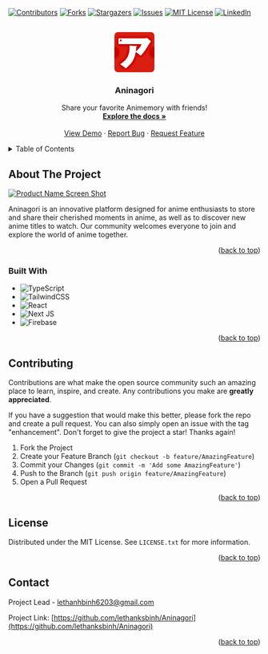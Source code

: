 <!-- Improved compatibility of back to top link: See: https://github.com/othneildrew/Best-README-Template/pull/73 -->

<a name="readme-top"></a>

<!--
*** Thanks for checking out the Best-README-Template. If you have a suggestion
*** that would make this better, please fork the repo and create a pull request
*** or simply open an issue with the tag "enhancement".
*** Don't forget to give the project a star!
*** Thanks again! Now go create something AMAZING! :D
-->

<!-- PROJECT SHIELDS -->
<!--
*** I'm using markdown "reference style" links for readability.
*** Reference links are enclosed in brackets [ ] instead of parentheses ( ).
*** See the bottom of this document for the declaration of the reference variables
*** for contributors-url, forks-url, etc. This is an optional, concise syntax you may use.
*** https://www.markdownguide.org/basic-syntax/#reference-style-links
-->

[![Contributors][contributors-shield]][contributors-url]
[![Forks][forks-shield]][forks-url]
[![Stargazers][stars-shield]][stars-url]
[![Issues][issues-shield]][issues-url]
[![MIT License][license-shield]][license-url]
[![LinkedIn][linkedin-shield]][linkedin-url]

<!-- PROJECT LOGO -->
<br />
<div align="center">
  <a href="https://github.com/lethanksbinh/Aninagori">
    <img src="public/favicon.ico" alt="Logo" width="80" height="80">
  </a>

<h3 align="center">Aninagori</h3>

  <p align="center">
    Share your favorite Animemory with friends!
    <br />
    <a href="https://github.com/lethanksbinh/Aninagori"><strong>Explore the docs »</strong></a>
    <br />
    <br />
    <a href="https://github.com/lethanksbinh/Aninagori">View Demo</a>
    ·
    <a href="https://github.com/lethanksbinh/Aninagori/issues">Report Bug</a>
    ·
    <a href="https://github.com/lethanksbinh/Aninagori/issues">Request Feature</a>
  </p>
</div>

<!-- TABLE OF CONTENTS -->
<details>
  <summary>Table of Contents</summary>
  <ol>
    <li>
      <a href="#about-the-project">About The Project</a>
      <ul>
        <li><a href="#built-with">Built With</a></li>
      </ul>
    </li>
    <!-- <li><a href="#usage">Usage</a></li> -->
    <!-- <li><a href="#roadmap">Roadmap</a></li> -->
    <li><a href="#contributing">Contributing</a></li>
    <li><a href="#license">License</a></li>
    <li><a href="#contact">Contact</a></li>
  </ol>
</details>

<!-- ABOUT THE PROJECT -->

## About The Project

[![Product Name Screen Shot][product-screenshot]](https://example.com)

Aninagori is an innovative platform designed for anime enthusiasts to store and share their cherished moments in anime, as well as to discover new anime titles to watch. Our community welcomes everyone to join and explore the world of anime together.

<p align="right">(<a href="#readme-top">back to top</a>)</p>

### Built With

- ![TypeScript](https://img.shields.io/badge/typescript-%23007ACC.svg?style=for-the-badge&logo=typescript&logoColor=white)
- ![TailwindCSS](https://img.shields.io/badge/tailwindcss-%2338B2AC.svg?style=for-the-badge&logo=tailwind-css&logoColor=white)
- ![React](https://img.shields.io/badge/react-%2320232a.svg?style=for-the-badge&logo=react&logoColor=%2361DAFB)
- ![Next JS](https://img.shields.io/badge/Next-black?style=for-the-badge&logo=next.js&logoColor=white)
- ![Firebase](https://img.shields.io/badge/firebase-%23039BE5.svg?style=for-the-badge&logo=firebase)

<p align="right">(<a href="#readme-top">back to top</a>)</p>

<!-- USAGE EXAMPLES -->

<!-- ## Usage

Use this space to show useful examples of how a project can be used.

_For more examples, please refer to the [Documentation](https://example.com)_

<p align="right">(<a href="#readme-top">back to top</a>)</p> -->

<!-- ROADMAP -->

<!-- ## Roadmap

- [ ] Feature 1
- [ ] Feature 2
- [ ] Feature 3
  - [ ] Nested Feature

See the [open issues](https://github.com/lethanksbinh/Aninagori/issues) for a full list of proposed features (and known issues).

<p align="right">(<a href="#readme-top">back to top</a>)</p> -->

<!-- CONTRIBUTING -->

## Contributing

Contributions are what make the open source community such an amazing place to learn, inspire, and create. Any contributions you make are **greatly appreciated**.

If you have a suggestion that would make this better, please fork the repo and create a pull request. You can also simply open an issue with the tag "enhancement".
Don't forget to give the project a star! Thanks again!

1. Fork the Project
2. Create your Feature Branch (`git checkout -b feature/AmazingFeature`)
3. Commit your Changes (`git commit -m 'Add some AmazingFeature'`)
4. Push to the Branch (`git push origin feature/AmazingFeature`)
5. Open a Pull Request

<p align="right">(<a href="#readme-top">back to top</a>)</p>

<!-- LICENSE -->

## License

Distributed under the MIT License. See `LICENSE.txt` for more information.

<p align="right">(<a href="#readme-top">back to top</a>)</p>

<!-- CONTACT -->

## Contact

Project Lead - lethanhbinh6203@gmail.com

Project Link: [https://github.com/lethanksbinh/Aninagori](https://github.com/lethanksbinh/Aninagori)

<p align="right">(<a href="#readme-top">back to top</a>)</p>

<!-- MARKDOWN LINKS & IMAGES -->
<!-- https://www.markdownguide.org/basic-syntax/#reference-style-links -->

[contributors-shield]: https://img.shields.io/github/contributors/lethanksbinh/Aninagori.svg?style=for-the-badge
[contributors-url]: https://github.com/lethanksbinh/Aninagori/graphs/contributors
[forks-shield]: https://img.shields.io/github/forks/lethanksbinh/Aninagori.svg?style=for-the-badge
[forks-url]: https://github.com/lethanksbinh/Aninagori/network/members
[stars-shield]: https://img.shields.io/github/stars/lethanksbinh/Aninagori.svg?style=for-the-badge
[stars-url]: https://github.com/lethanksbinh/Aninagori/stargazers
[issues-shield]: https://img.shields.io/github/issues/lethanksbinh/Aninagori.svg?style=for-the-badge
[issues-url]: https://github.com/lethanksbinh/Aninagori/issues
[license-shield]: https://img.shields.io/github/license/lethanksbinh/Aninagori.svg?style=for-the-badge
[license-url]: https://github.com/lethanksbinh/Aninagori/blob/master/LICENSE.txt
[linkedin-shield]: https://img.shields.io/badge/-LinkedIn-black.svg?style=for-the-badge&logo=linkedin&colorB=555
[linkedin-url]: https://linkedin.com/in/bình-lê-42b40a251
[product-screenshot]: images/screenshot.png
